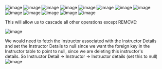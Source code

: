 ![image](https://github.com/user-attachments/assets/d449fc3c-9697-4eb5-a3a6-f93ab53e2311)
![image](https://github.com/user-attachments/assets/b2898a0a-2215-44bf-ad8a-d1142d900591)
![image](https://github.com/user-attachments/assets/172ebf38-f37d-4f76-9af4-5b3d8bf4d21d)
![image](https://github.com/user-attachments/assets/1e058e63-a8e5-4bce-aff6-48a4465ba638)
![image](https://github.com/user-attachments/assets/eeb022ea-71b4-4bfe-86dd-722619bf3df2)
![image](https://github.com/user-attachments/assets/2e60338e-94e4-4e3d-ac25-ee336749f91c)
![image](https://github.com/user-attachments/assets/2fa90240-f1a5-4676-9c43-864ff6d1229e)
![image](https://github.com/user-attachments/assets/445d1b45-aa9d-4784-8cfc-e4d435a13999)
![image](https://github.com/user-attachments/assets/f87c7308-312b-4114-9fc6-4a080f583d04)
![image](https://github.com/user-attachments/assets/2e838f88-62e4-4824-a07a-5e5ed02c8b77)
![image](https://github.com/user-attachments/assets/eced4eff-acfc-4ed3-8a76-99de89e77921)
![image](https://github.com/user-attachments/assets/d7a3d06d-6046-4ba7-bb20-341e7220b400)
![image](https://github.com/user-attachments/assets/4f86df68-3503-46ba-adef-f3187e250cfd)

This will allow us to cascade all other operations except REMOVE:

![image](https://github.com/user-attachments/assets/010a78f5-1380-4432-8d15-3b90e25ca180)

We would need to fetch the Instructor associated with the Instructor Details and set the Instructor Details to null since we want the foreign key in the Instructor table
to point to null, since we are deleting this instructor's details.
So Instructor Detail -> Instructor -> Instructor details (set this to null)
![image](https://github.com/user-attachments/assets/699b477c-0960-4cb4-88ac-9bf7aaf9a4aa)
